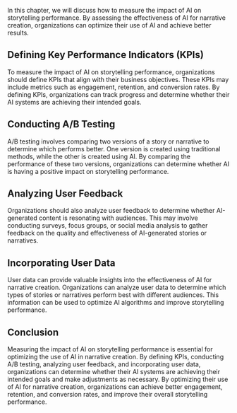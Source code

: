 

In this chapter, we will discuss how to measure the impact of AI on storytelling performance. By assessing the effectiveness of AI for narrative creation, organizations can optimize their use of AI and achieve better results.

Defining Key Performance Indicators (KPIs)
------------------------------------------

To measure the impact of AI on storytelling performance, organizations should define KPIs that align with their business objectives. These KPIs may include metrics such as engagement, retention, and conversion rates. By defining KPIs, organizations can track progress and determine whether their AI systems are achieving their intended goals.

Conducting A/B Testing
----------------------

A/B testing involves comparing two versions of a story or narrative to determine which performs better. One version is created using traditional methods, while the other is created using AI. By comparing the performance of these two versions, organizations can determine whether AI is having a positive impact on storytelling performance.

Analyzing User Feedback
-----------------------

Organizations should also analyze user feedback to determine whether AI-generated content is resonating with audiences. This may involve conducting surveys, focus groups, or social media analysis to gather feedback on the quality and effectiveness of AI-generated stories or narratives.

Incorporating User Data
-----------------------

User data can provide valuable insights into the effectiveness of AI for narrative creation. Organizations can analyze user data to determine which types of stories or narratives perform best with different audiences. This information can be used to optimize AI algorithms and improve storytelling performance.

Conclusion
----------

Measuring the impact of AI on storytelling performance is essential for optimizing the use of AI in narrative creation. By defining KPIs, conducting A/B testing, analyzing user feedback, and incorporating user data, organizations can determine whether their AI systems are achieving their intended goals and make adjustments as necessary. By optimizing their use of AI for narrative creation, organizations can achieve better engagement, retention, and conversion rates, and improve their overall storytelling performance.
